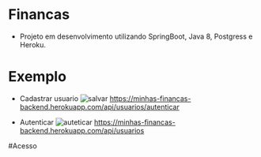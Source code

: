 # Financas

- Projeto em desenvolvimento utilizando SpringBoot, Java 8, Postgress e Heroku.


# Exemplo

- Cadastrar usuario
![salvar](https://user-images.githubusercontent.com/3504902/73540867-c3e53c80-440f-11ea-969c-be585f3f8391.jpg)
https://minhas-financas-backend.herokuapp.com/api/usuarios/autenticar

- Autenticar
![auteticar](https://user-images.githubusercontent.com/3504902/73541172-7b7a4e80-4410-11ea-9dde-cbfa0b831ebf.jpg)
 https://minhas-financas-backend.herokuapp.com/api/usuarios


#Acesso

